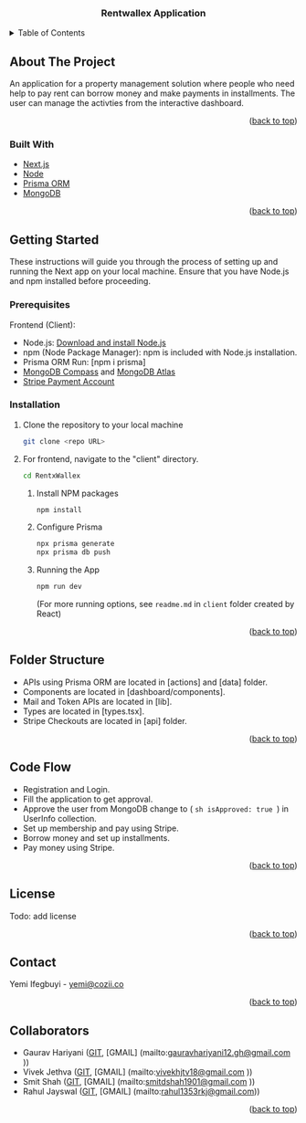 <a name="readme-top"></a>


<!-- PROJECT LOGO -->
<br />
<div align="center">

  <h3 align="center">Rentwallex Application</h3>

 
</div>



<!-- TABLE OF CONTENTS -->
<details>
  <summary>Table of Contents</summary>
  <ol>
    <li>
      <a href="#about-the-project">About The Project</a>
      <ul>
        <li><a href="#built-with">Built With</a></li>
      </ul>
    </li>
    <li>
      <a href="#getting-started">Getting Started</a>
      <ul>
        <li><a href="#prerequisites">Prerequisites</a></li>
        <li><a href="#installation">Installation</a></li>
      </ul>
    </li>
    <li><a href="#license">License</a></li>
    <li><a href="#contact">Contact</a></li>
    <li><a href="#collaborators">Collaborators</a></li>
  </ol>
</details>



<!-- ABOUT THE PROJECT -->
## About The Project

An application for a property management solution where people who need help to pay rent can borrow money and make payments in installments. The user can manage the activties from the interactive dashboard.


<p align="right">(<a href="#readme-top">back to top</a>)</p>


### Built With

* [Next.js](https://nextjs.org/)
* [Node](https://nodejs.org/en)
* [Prisma ORM](https://www.prisma.io/)
* [MongoDB](https://www.mongodb.com/)


<p align="right">(<a href="#readme-top">back to top</a>)</p>



<!-- GETTING STARTED -->
## Getting Started

These instructions will guide you through the process of setting up and running the Next app on your local machine. Ensure that you have Node.js and npm installed before proceeding.

### Prerequisites
Frontend (Client):
* Node.js: [Download and install Node.js](https://nodejs.org/en)
* npm (Node Package Manager): npm is included with Node.js installation.
* Prisma ORM Run: [npm i prisma]
* [MongoDB Compass](https://www.mongodb.com/products/tools/compass) and [ MongoDB Atlas](https://www.mongodb.com/atlas)
* [Stripe Payment Account](https://stripe.com/en-ca)

### Installation

1. Clone the repository to your local machine
    ```sh
    git clone <repo URL>
    ```
2. For frontend, navigate to the "client" directory.
   ```sh
   cd RentxWallex
   ```
    1. Install NPM packages
        ```sh
        npm install
        ```
    2. Configure Prisma
        ```sh
        npx prisma generate
        npx prisma db push
        ```
    3. Running the App
       ```sh
       npm run dev
       ```
        (For more running options, see `readme.md` in `client` folder created by React)



<p align="right">(<a href="#readme-top">back to top</a>)</p>

## Folder Structure

* APIs using Prisma ORM are located in [actions] and [data] folder.
* Components are located in [dashboard/components].
* Mail and Token APIs are located in [lib].
* Types are located in [types.tsx].
* Stripe Checkouts are located in [api] folder.

<p align="right">(<a href="#readme-top">back to top</a>)</p>

## Code Flow

* Registration and Login.
* Fill the application to get approval.
* Approve the user from MongoDB change to ( ```sh
       isApproved: true
       ```) in UserInfo collection.
* Set up membership and pay using Stripe.
* Borrow money and set up installments.
* Pay money using Stripe.

<p align="right">(<a href="#readme-top">back to top</a>)</p>

<!-- LICENSE -->
## License
Todo: add license
<!-- Distributed under the MIT License. See `LICENSE.txt` for more information. -->

<p align="right">(<a href="#readme-top">back to top</a>)</p>



<!-- CONTACT -->
## Contact

Yemi Ifegbuyi - yemi@cozii.co



<p align="right">(<a href="#readme-top">back to top</a>)</p>



<!-- CONTACT -->
## Collaborators

- Gaurav Hariyani ([GIT](https://github.com/RagnarGV), [GMAIL] (mailto:gauravhariyani12.gh@gmail.com ))
- Vivek Jethva ([GIT](https://github.com/vivekhjtv), [GMAIL] (mailto:vivekhjtv18@gmail.com ))
- Smit Shah ([GIT](https://github.com/SmitShah2001), [GMAIL] (mailto:smitdshah1901@gmail.com ))
- Rahul Jayswal ([GIT](https://github.com/Rahul21j), [GMAIL] (mailto:rahul1353rkj@gmail.com))




<p align="right">(<a href="#readme-top">back to top</a>)</p>

